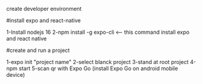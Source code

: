 create developer environment

#install expo and react-native

1-Install nodejs 16
2-npm install -g expo-cli <-- this command install expo and react native 

#create and run a project

1-expo init "project name"
2-select blanck project
3-stand at root project
4-npm start
5-scan qr with Expo Go (install Expo Go on android mobile device)
